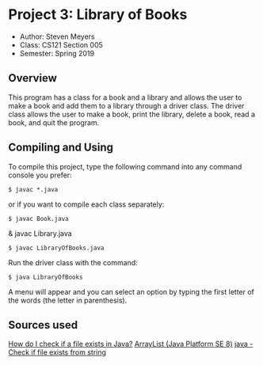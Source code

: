 # Project 3: Library of Books

* Author: Steven Meyers
* Class: CS121 Section 005
* Semester: Spring 2019

## Overview

This program has a class for a book and a library and allows the user to make a book and add them to a library through a driver class. The driver class allows the user to make a book, print the library, delete a book, read a book, and quit the program.

## Compiling and Using

To compile this project, type the following command into any command console you prefer:
```
$ javac *.java
``` 
or if you want to compile each class separately:
```
$ javac Book.java
```
& javac Library.java
```
$ javac LibraryOfBooks.java
```

Run the driver class with the command:
```
$ java LibraryOfBooks
```

A menu will appear and you can select an option by typing the first letter of the words (the letter in parenthesis).

## Sources used

[How do I check if a file exists in Java?](https://stackoverflow.com/questions/1816673/how-do-i-check-if-a-file-exists-in-java)
[ArrayList (Java Platform SE 8)](https://docs.oracle.com/javase/8/docs/api/java/util/ArrayList.html#ArrayList--)
[java - Check if file exists from string](https://stackoverflow.com/questions/17677796/check-if-file-exists-from-string)
